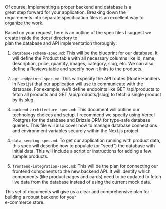 Of course. Implementing a proper backend and database is a     
  great step forward for your application. Breaking down the     
  requirements into separate specification files is an
  excellent way to organize the work.

  Based on your request, here is an outline of the spec
  files I suggest we create inside the docs/ directory to        
  plan the database and API implementation thoroughly:

   1. `database-schema-spec.md`: This will be the blueprint
      for our database. It will define the Product table with
      all necessary columns like id, name, description, price,
       quantity, images, category, slug, etc. We can also
      define a Reviews table and specify how it links to the
      products.

   2. `api-endpoints-spec.md`: This will specify the API
      routes (Route Handlers in Next.js) that our application
      will use to communicate with the database. For example,
      we'll define endpoints like GET /api/products to fetch
      all products and GET /api/products/[slug] to fetch a
      single product by its slug.

   3. `backend-architecture-spec.md`: This document will
      outline our technology choices and setup. I recommend
      we specify using Vercel Postgres for the database and
      Drizzle ORM for type-safe database queries. This file
      will also cover how to manage database connections and
      environment variables securely within the Next.js
      project.

   4. `data-seeding-spec.md`: To get our application running
      with product data, this spec will describe how to
      populate (or "seed") the database with initial data.
      This will include a script or instructions for adding a
      few sample products.

   5. `frontend-integration-spec.md`: This will be the plan
      for connecting our frontend components to the new
      backend API. It will identify which components (like
      product pages and cards) need to be updated to fetch
      live data from the database instead of using the
      current mock data.

  This set of documents will give us a clear and
  comprehensive plan for building a robust backend for your      
  e-commerce store.